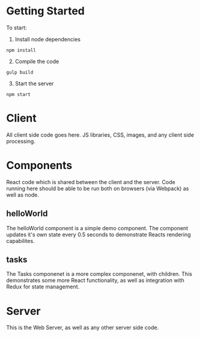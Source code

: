 # Getting Started

To start:

1. Install node dependencies
```
npm install
```

2. Compile the code
```
gulp build
```

3. Start the server
```
npm start
```

# Client

All client side code goes here. JS libraries, CSS, images, and any client side processing.

# Components

React code which is shared between the client and the server. Code running here should be able to be run both on browsers (via Webpack) as well as node.

## helloWorld

The helloWorld component is a simple demo component. The component updates it's own state every 0.5 seconds to demonstrate Reacts rendering capabilites. 

## tasks

The Tasks componenet is a more complex componenet, with children. This demonstrates some more React functionality, as well as integration with Redux for state management.

# Server

This is the Web Server, as well as any other server side code.